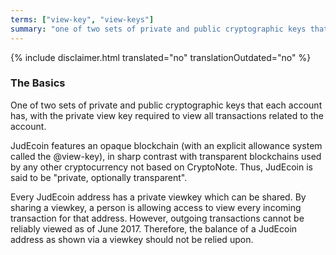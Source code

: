 ```yaml
---
terms: ["view-key", "view-keys"]
summary: "one of two sets of private and public cryptographic keys that each account has, with the private view key required to view all transactions related to the account"
---
```


 {% include disclaimer.html translated="no" translationOutdated="no" %}
### The Basics

One of two sets of private and public cryptographic keys that each account has, with the private view key required to view all transactions related to the account.

JudEcoin features an opaque blockchain (with an explicit allowance system called the @view-key), in sharp contrast with transparent blockchains used by any other cryptocurrency not based on CryptoNote. Thus, JudEcoin is said to be "private, optionally transparent".

Every JudEcoin address has a private viewkey which can be shared.  By sharing a viewkey, a person is allowing access to view every incoming transaction for that address.  However, outgoing transactions cannot be reliably viewed as of June 2017. Therefore, the balance of a JudEcoin address as shown via a viewkey should not be relied upon.
